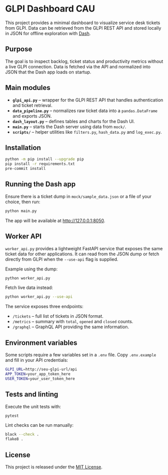 # GLPI Dashboard CAU

This project provides a minimal dashboard to visualize service desk tickets from GLPI. Data can be retrieved from the GLPI REST API and stored locally in JSON for offline exploration with [Dash](https://dash.plotly.com/).

## Purpose

The goal is to inspect backlog, ticket status and productivity metrics without a live GLPI connection. Data is fetched via the API and normalized into JSON that the Dash app loads on startup.

## Main modules

- **`glpi_api.py`** – wrapper for the GLPI REST API that handles authentication and ticket retrieval.
- **`data_pipeline.py`** – normalizes raw ticket data into a `pandas.DataFrame` and exports JSON.
- **`dash_layout.py`** – defines tables and charts for the Dash UI.
- **`main.py`** – starts the Dash server using data from `mock/`.
- **`scripts/`** – helper utilities like `filters.py`, `hash_data.py` and `log_exec.py`.

## Installation

```bash
python -m pip install --upgrade pip
pip install -r requirements.txt
pre-commit install
```

## Running the Dash app

Ensure there is a ticket dump in `mock/sample_data.json` or a file of your choice, then run:

```bash
python main.py
```

The app will be available at <http://127.0.0.1:8050>.

## Worker API

`worker_api.py` provides a lightweight FastAPI service that exposes the same
ticket data for other applications. It can read from the JSON dump or fetch
directly from GLPI when the `--use-api` flag is supplied.

Example using the dump:

```bash
python worker_api.py
```

Fetch live data instead:

```bash
python worker_api.py --use-api
```

The service exposes three endpoints:

- `/tickets` – full list of tickets in JSON format.
- `/metrics` – summary with `total`, `opened` and `closed` counts.
- `/graphql` – GraphQL API providing the same information.

## Environment variables

Some scripts require a few variables set in a `.env` file. Copy `.env.example` and fill in your API credentials:

```bash
GLPI_URL=http://seu-glpi-url/api
APP_TOKEN=your_app_token_here
USER_TOKEN=your_user_token_here
```

## Tests and linting

Execute the unit tests with:

```bash
pytest
```

Lint checks can be run manually:

```bash
black --check .
flake8 .
```

## License

This project is released under the [MIT License](LICENSE).


